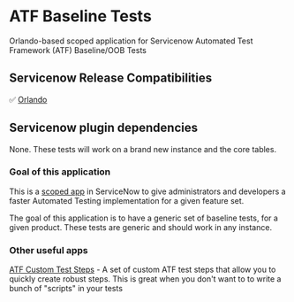 # ATF Baseline Tests
Orlando-based scoped application for Servicenow Automated Test Framework (ATF) Baseline/OOB Tests

## Servicenow Release Compatibilities
:white_check_mark: [Orlando](https://docs.servicenow.com/bundle/orlando-release-notes/page/release-notes/family-release-notes.html)

## Servicenow plugin dependencies
None. These tests will work on a brand new instance and the core tables.

### Goal of this application
This is a [scoped app](https://docs.servicenow.com/bundle/orlando-application-development/page/build/applications/concept/c_ApplicationScope.html) in ServiceNow to give administrators and developers a faster Automated Testing implementation for a given feature set.

The goal of this application is to have a generic set of baseline tests, for a given product. These tests are generic and should work in any instance.

### Other useful apps

[ATF Custom Test Steps](https://github.com/snshare/atf-custom-steps) - A set of custom ATF test steps that allow you to quickly create robust steps. This is great when you don't want to to write a bunch of "scripts" in your tests
